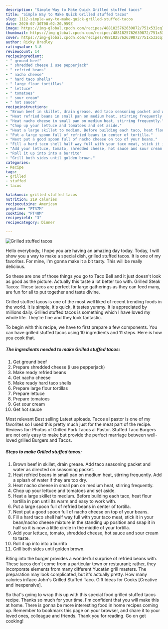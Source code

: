 ```yaml
---
description: "Simple Way to Make Quick Grilled stuffed tacos"
title: "Simple Way to Make Quick Grilled stuffed tacos"
slug: 1112-simple-way-to-make-quick-grilled-stuffed-tacos
date: 2020-07-30T08:02:20.959Z
image: https://img-global.cpcdn.com/recipes/4881825762639872/751x532cq70/grilled-stuffed-tacos-recipe-main-photo.jpg
thumbnail: https://img-global.cpcdn.com/recipes/4881825762639872/751x532cq70/grilled-stuffed-tacos-recipe-main-photo.jpg
cover: https://img-global.cpcdn.com/recipes/4881825762639872/751x532cq70/grilled-stuffed-tacos-recipe-main-photo.jpg
author: Ricky Bradley
ratingvalue: 3.8
reviewcount: 14
recipeingredient:
- " ground beef"
- " shredded cheese i use pepperjack"
- " refried beans"
- " nacho cheese"
- " hard taco shells"
- " large flour tortillas"
- " lettuce"
- " tomatoes"
- " sour cream"
- " hot sauce"
recipeinstructions:
- "Brown beef in skillet, drain grease. Add taco seasoning packet and water as directed on seasoning packet."
- "Heat refried beans in small pan on medium heat, stirring frequently. Add a splash of water if they are too dry."
- "Heat nacho cheese in small pan on medium heat, stirring frequently."
- "Chop up your lettuce and tomatoes and set aside."
- "Heat a large skillet to medium. Before building each taco, heat flour tortilla in pan until its warm and easy to work with."
- "Put a large spoon full of refried beans in center of tortilla."
- "Next put a good spoon full of nacho cheese on top of your beans."
- "Fill a hard taco shell half way full with your taco meat, stick it in your bean/nacho cheese mixture in the standing up position and snap it in half so it is now a little circle in the middle of your tortilla."
- "Add your lettuce, tomato, shredded cheese, hot sauce and sour cream to taste."
- "Roll it up into into a burrito"
- "Grill both sides until golden brown."
categories:
- Recipe
tags:
- grilled
- stuffed
- tacos

katakunci: grilled stuffed tacos 
nutrition: 219 calories
recipecuisine: American
preptime: "PT37M"
cooktime: "PT48M"
recipeyield: "3"
recipecategory: Dinner

---
```



![Grilled stuffed tacos](https://img-global.cpcdn.com/recipes/4881825762639872/751x532cq70/grilled-stuffed-tacos-recipe-main-photo.jpg)

Hello everybody, I hope you are having an amazing day today. Today, I will show you a way to make a special dish, grilled stuffed tacos. It is one of my favorites. For mine, I'm gonna make it a bit tasty. This will be really delicious.

So these are one of those things you go to Taco Bell and it just doesn&#39;t look as good as the picture. Actually this taste a lot better too with. Grilled Steak Tacos: These tacos are perfect for large gatherings as they can feed many, are fun for all to put together and taste divine.

Grilled stuffed tacos is one of the most well liked of recent trending foods in the world. It is simple, it's quick, it tastes yummy. It is appreciated by millions daily. Grilled stuffed tacos is something which I have loved my whole life. They're fine and they look fantastic.


To begin with this recipe, we have to first prepare a few components. You can have grilled stuffed tacos using 10 ingredients and 11 steps. Here is how you cook that.

<!--inarticleads1-->

##### The ingredients needed to make Grilled stuffed tacos:

1. Get  ground beef
1. Prepare  shredded cheese (i use pepperjack)
1. Make ready  refried beans
1. Get  nacho cheese
1. Make ready  hard taco shells
1. Prepare  large flour tortillas
1. Prepare  lettuce
1. Prepare  tomatoes
1. Get  sour cream
1. Get  hot sauce


Most relevant Best selling Latest uploads. Tacos al pastor is one of my favorites so I used this pretty much just for the meat part of the recipe. Reviews for: Photos of Grilled Pork Tacos al Pastor. Stuffed Taco Burgers are not only easy to make but provide the perfect marriage between well-loved grilled Burgers and Tacos. 

<!--inarticleads2-->

##### Steps to make Grilled stuffed tacos:

1. Brown beef in skillet, drain grease. Add taco seasoning packet and water as directed on seasoning packet.
1. Heat refried beans in small pan on medium heat, stirring frequently. Add a splash of water if they are too dry.
1. Heat nacho cheese in small pan on medium heat, stirring frequently.
1. Chop up your lettuce and tomatoes and set aside.
1. Heat a large skillet to medium. Before building each taco, heat flour tortilla in pan until its warm and easy to work with.
1. Put a large spoon full of refried beans in center of tortilla.
1. Next put a good spoon full of nacho cheese on top of your beans.
1. Fill a hard taco shell half way full with your taco meat, stick it in your bean/nacho cheese mixture in the standing up position and snap it in half so it is now a little circle in the middle of your tortilla.
1. Add your lettuce, tomato, shredded cheese, hot sauce and sour cream to taste.
1. Roll it up into into a burrito
1. Grill both sides until golden brown.


Biting into the burger provides a wonderful surprise of refried beans with. These tacos don&#39;t come from a particular town or restaurant; rather, they incorporate elements from many different Yucatán grill masters. The preparation may look complicated, but it&#39;s actually pretty. How many calories inTaco John&#39;s Grilled Stuffed Taco. Gift Ideas for Cooks [Creative and inexpensive]. 

So that's going to wrap this up with this special food grilled stuffed tacos recipe. Thanks so much for your time. I'm confident that you will make this at home. There is gonna be more interesting food in home recipes coming up. Remember to bookmark this page on your browser, and share it to your loved ones, colleague and friends. Thank you for reading. Go on get cooking!
